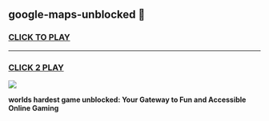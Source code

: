 
## google-maps-unblocked 👋
<h3>
<a href="https://premium.freeplayer.one?title=google-maps-unblocked&ref=14F">CLICK TO PLAY</a></h3>
<hr>

<h3>
<a href="https://premium.freeplayer.one?title=google-maps-unblocked&ref=14F">CLICK 2 PLAY</a>
  
</h3>

<a href="https://premium.freeplayer.one?title=google-maps-unblocked&ref=12F/"><img src="https://clearcache.store/games.png"></a>


**worlds hardest game unblocked: Your Gateway to Fun and Accessible Online Gaming**

